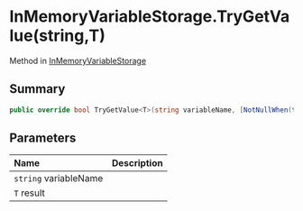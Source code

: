 # InMemoryVariableStorage.TryGetValue<T>(string,T)

Method in [InMemoryVariableStorage](/docs/api/csharp/yarn.unity.inmemoryvariablestorage.md)

## Summary



```csharp
public override bool TryGetValue<T>(string variableName, [NotNullWhen(true)] out T result)
```

## Parameters

|Name|Description|
|:---|:---|
|`string` variableName||
|`T` result||


